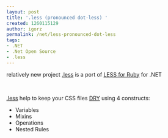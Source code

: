 ```yaml
---
layout: post
title: '.less (pronounced dot-less) '
created: 1260115129
author: igorz
permalink: /net/less-pronounced-dot-less
tags:
- .NET
- .Net Open Source
- .less
---
```

<p>relatively new project <a href="http://www.dotlesscss.com/">.less</a> is a port  of <a href="http://lesscss.org/" target="_blank">LESS for Ruby</a> for .NET</p>
<p>&nbsp;</p>
<p><a href="http://www.dotlesscss.com/" target="_blank">.less</a> help to keep your CSS files <a href="http://en.wikipedia.org/wiki/Don%27t_repeat_yourself" target="_blank">DRY</a> using 4 constructs:</p>
<ul>
    <li>Variables</li>
    <li>Mixins</li>
    <li>Operations</li>
    <li>Nested Rules</li>
</ul>
